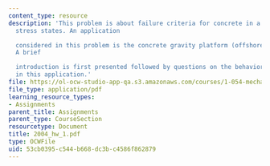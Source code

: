 ```yaml
---
content_type: resource
description: 'This problem is about failure criteria for concrete in a variety of
  stress states. An application

  considered in this problem is the concrete gravity platform (offshore structure).
  A brief

  introduction is first presented followed by questions on the behavior of concrete
  in this application.'
file: https://ol-ocw-studio-app-qa.s3.amazonaws.com/courses/1-054-mechanics-and-design-of-concrete-structures-spring-2004/53cb0395c544b668dc3bc4586f862879_2004_hw_1.pdf
file_type: application/pdf
learning_resource_types:
- Assignments
parent_title: Assignments
parent_type: CourseSection
resourcetype: Document
title: 2004_hw_1.pdf
type: OCWFile
uid: 53cb0395-c544-b668-dc3b-c4586f862879
---
```

